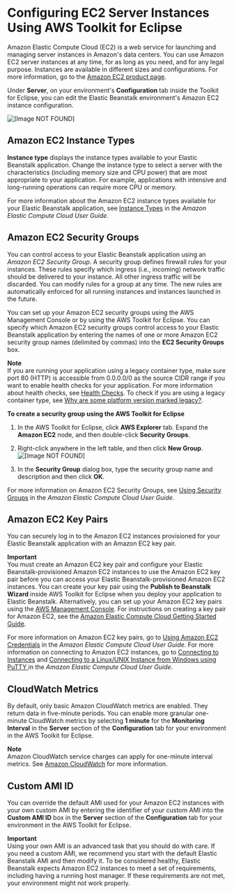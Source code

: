 # Configuring EC2 Server Instances Using AWS Toolkit for Eclipse<a name="create_deploy_Java.managingappenv.ec2"></a>

Amazon Elastic Compute Cloud \(EC2\) is a web service for launching and managing server instances in Amazon's data centers\. You can use Amazon EC2 server instances at any time, for as long as you need, and for any legal purpose\. Instances are available in different sizes and configurations\. For more information, go to the [Amazon EC2 product page](https://aws.amazon.com/ec2/)\.

 Under **Server**, on your environment's **Configuration** tab inside the Toolkit for Eclipse, you can edit the Elastic Beanstalk environment's Amazon EC2 instance configuration\.

![\[Image NOT FOUND\]](http://docs.aws.amazon.com/elasticbeanstalk/latest/dg/images/aeb-eclipse-server-config.png)

## Amazon EC2 Instance Types<a name="create_deploy_Java.managingappenv.ec2.instancetypes"></a>

**Instance type** displays the instance types available to your Elastic Beanstalk application\. Change the instance type to select a server with the characteristics \(including memory size and CPU power\) that are most appropriate to your application\. For example, applications with intensive and long\-running operations can require more CPU or memory\.

For more information about the Amazon EC2 instance types available for your Elastic Beanstalk application, see [Instance Types](https://docs.aws.amazon.com/AWSEC2/latest/UserGuide/instance-types.html) in the *Amazon Elastic Compute Cloud User Guide*\.

## Amazon EC2 Security Groups<a name="create_deploy_Java.managingappenv.ec2.securitygroups"></a>

You can control access to your Elastic Beanstalk application using an *Amazon EC2 Security Group*\. A security group defines firewall rules for your instances\. These rules specify which ingress \(i\.e\., incoming\) network traffic should be delivered to your instance\. All other ingress traffic will be discarded\. You can modify rules for a group at any time\. The new rules are automatically enforced for all running instances and instances launched in the future\. 

You can set up your Amazon EC2 security groups using the AWS Management Console or by using the AWS Toolkit for Eclipse\. You can specify which Amazon EC2 security groups control access to your Elastic Beanstalk application by entering the names of one or more Amazon EC2 security group names \(delimited by commas\) into the **EC2 Security Groups** box\. 

**Note**  
If you are running your application using a legacy container type, make sure port 80 \(HTTP\) is accessible from 0\.0\.0\.0/0 as the source CIDR range if you want to enable health checks for your application\. For more information about health checks, see [Health Checks](create_deploy_Java.managingappenv.elb.md#create_deploy_Java.managingappenv.elb.healthchecks)\. To check if you are using a legacy container type, see [Why are some platform version marked legacy?](using-features.migration.md#using-features.migration.why)\.

**To create a security group using the AWS Toolkit for Eclipse**

1. In the AWS Toolkit for Eclipse, click **AWS Explorer** tab\. Expand the **Amazon EC2** node, and then double\-click **Security Groups**\. 

1. Right\-click anywhere in the left table, and then click **New Group**\.   
![\[Image NOT FOUND\]](http://docs.aws.amazon.com/elasticbeanstalk/latest/dg/images/aeb-eclipse-security-group.png)

1. In the **Security Group** dialog box, type the security group name and description and then click **OK**\. 

For more information on Amazon EC2 Security Groups, see [Using Security Groups](http://docs.aws.amazon.com/AWSEC2/latest/UserGuide/using-network-security.html) in the *Amazon Elastic Compute Cloud User Guide*\.

## Amazon EC2 Key Pairs<a name="create_deploy_Java.managingappenv.ec2.keypair"></a>

You can securely log in to the Amazon EC2 instances provisioned for your Elastic Beanstalk application with an Amazon EC2 key pair\.

**Important**  
You must create an Amazon EC2 key pair and configure your Elastic Beanstalk\-provisioned Amazon EC2 instances to use the Amazon EC2 key pair before you can access your Elastic Beanstalk\-provisioned Amazon EC2 instances\. You can create your key pair using the **Publish to Beanstalk Wizard** inside AWS Toolkit for Eclipse when you deploy your application to Elastic Beanstalk\. Alternatively, you can set up your Amazon EC2 key pairs using the [AWS Management Console](https://console.aws.amazon.com/)\. For instructions on creating a key pair for Amazon EC2, see the [Amazon Elastic Compute Cloud Getting Started Guide](http://docs.aws.amazon.com/AWSEC2/latest/GettingStartedGuide/)\. 

For more information on Amazon EC2 key pairs, go to [Using Amazon EC2 Credentials](http://docs.aws.amazon.com/AWSEC2/latest/UserGuide/using-credentials.html) in the *Amazon Elastic Compute Cloud User Guide*\. For more information on connecting to Amazon EC2 instances, go to [Connecting to Instances](http://docs.aws.amazon.com/AWSEC2/latest/UserGuide/AccessingInstances.html) and [ Connecting to a Linux/UNIX Instance from Windows using PuTTY ](http://docs.aws.amazon.com/AWSEC2/latest/UserGuide/putty.html) in the *Amazon Elastic Compute Cloud User Guide*\. 

## CloudWatch Metrics<a name="create_deploy_Java.managingappenv.monitoring"></a>

 By default, only basic Amazon CloudWatch metrics are enabled\. They return data in five\-minute periods\. You can enable more granular one\-minute CloudWatch metrics by selecting **1 minute** for the **Monitoring Interval** in the **Server** section of the **Configuration** tab for your environment in the AWS Toolkit for Eclipse\.

**Note**  
Amazon CloudWatch service charges can apply for one\-minute interval metrics\. See [Amazon CloudWatch](https://aws.amazon.com/cloudwatch/) for more information\.

## Custom AMI ID<a name="create_deploy_Java.managing.customami"></a>

 You can override the default AMI used for your Amazon EC2 instances with your own custom AMI by entering the identifier of your custom AMI into the **Custom AMI ID** box in the **Server** section of the **Configuration** tab for your environment in the AWS Toolkit for Eclipse\. 

**Important**  
Using your own AMI is an advanced task that you should do with care\. If you need a custom AMI, we recommend you start with the default Elastic Beanstalk AMI and then modify it\. To be considered healthy, Elastic Beanstalk expects Amazon EC2 instances to meet a set of requirements, including having a running host manager\. If these requirements are not met, your environment might not work properly\.